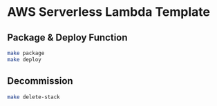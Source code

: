 # AWS Serverless Lambda Template

## Package & Deploy Function
```bash
make package
make deploy
```

## Decommission

```bash
make delete-stack
```

